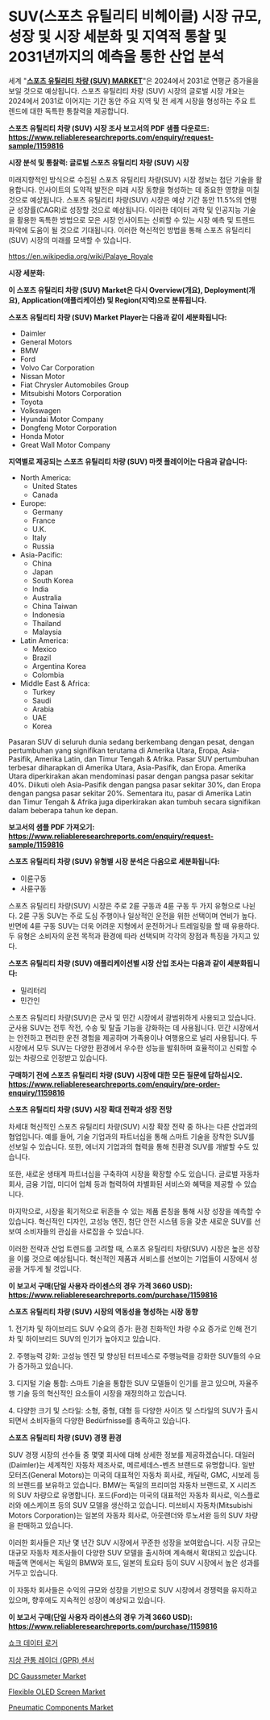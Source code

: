 <p><h1>SUV(스포츠 유틸리티 비헤이클) 시장 규모, 성장 및 시장 세분화 및 지역적 통찰 및 2031년까지의 예측을 통한 산업 분석</h1></p><p>세계 "<strong><a href="https://www.reliableresearchreports.com/global-sport-utility-vehicles-market-in-global-r1159816">스포츠 유틸리티 차량 (SUV) MARKET</a></strong>"은 2024에서 2031로 연평균 증가율을 보일 것으로 예상됩니다. 스포츠 유틸리티 차량 (SUV) 시장의 글로벌 시장 개요는 2024에서 2031로 이어지는 기간 동안 주요 지역 및 전 세계 시장을 형성하는 주요 트렌드에 대한 독특한 통찰력을 제공합니다.</p>
<p><strong>스포츠 유틸리티 차량 (SUV) 시장 조사 보고서의 PDF 샘플 다운로드: <a href="https://www.reliableresearchreports.com/enquiry/request-sample/1159816">https://www.reliableresearchreports.com/enquiry/request-sample/1159816</a></strong></p>
<p><strong>시장 분석 및 통찰력: 글로벌 스포츠 유틸리티 차량 (SUV) 시장</strong></p>
<p><p>미래지향적인 방식으로 수집된 스포츠 유틸리티 차량(SUV) 시장 정보는 첨단 기술을 활용합니다. 인사이트의 도약적 발전은 미래 시장 동향을 형성하는 데 중요한 영향을 미칠 것으로 예상됩니다. 스포츠 유틸리티 차량(SUV) 시장은 예상 기간 동안 11.5%의 연평균 성장률(CAGR)로 성장할 것으로 예상됩니다. 이러한 데이터 과학 및 인공지능 기술을 활용한 독특한 방법으로 모은 시장 인사이트는 신뢰할 수 있는 시장 예측 및 트렌드 파악에 도움이 될 것으로 기대됩니다. 이러한 혁신적인 방법을 통해 스포츠 유틸리티(SUV) 시장의 미래를 모색할 수 있습니다.</p></p>
<p><a href="%7CAUTHORITHY_DOMAIN_URL%7C">https://en.wikipedia.org/wiki/Palaye_Royale</a></p>
<p><strong>시장 세분화:</strong></p>
<p><strong>이 스포츠 유틸리티 차량 (SUV) Market은 다시 Overview(개요), Deployment(개요), Application(애플리케이션) 및 Region(지역)으로 분류됩니다.</strong></p>
<p><strong>스포츠 유틸리티 차량 (SUV) Market Player는 다음과 같이 세분화됩니다:</strong></p>
<p><ul><li>Daimler</li><li>General Motors</li><li>BMW</li><li>Ford</li><li>Volvo Car Corporation</li><li>Nissan Motor</li><li>Fiat Chrysler Automobiles Group</li><li>Mitsubishi Motors Corporation</li><li>Toyota</li><li>Volkswagen</li><li>Hyundai Motor Company</li><li>Dongfeng Motor Corporation</li><li>Honda Motor</li><li>Great Wall Motor Company</li></ul></p>
<p><strong>지역별로 제공되는 스포츠 유틸리티 차량 (SUV) 마켓 플레이어는 다음과 같습니다:</strong></p>
<p><ul>
    <li>
        North America:
        <ul>
            <li>United States</li>
            <li>Canada</li>
        </ul>
    </li>
    <li>
        Europe:
        <ul>
            <li>Germany</li>
            <li>France</li>
            <li>U.K.</li>
            <li>Italy</li>
            <li>Russia</li>
        </ul>
    </li>
    <li>
        Asia-Pacific:
        <ul>
            <li>China</li>
            <li>Japan</li>
            <li>South Korea</li>
            <li>India</li>
            <li>Australia</li>
            <li>China Taiwan</li>
            <li>Indonesia</li>
            <li>Thailand</li>
            <li>Malaysia</li>
        </ul>
    </li>
    <li>
        Latin America:
        <ul>
            <li>Mexico</li>
            <li>Brazil</li>
            <li>Argentina Korea</li>
            <li>Colombia</li>
        </ul>
    </li>
    <li>
        Middle East & Africa:
        <ul>
            <li>Turkey</li>
            <li>Saudi</li>
            <li>Arabia</li>
            <li>UAE</li>
            <li>Korea</li>
        </ul>
    </li>
    </ul></p>
<p><p>Pasaran SUV di seluruh dunia sedang berkembang dengan pesat, dengan pertumbuhan yang signifikan terutama di Amerika Utara, Eropa, Asia-Pasifik, Amerika Latin, dan Timur Tengah & Afrika. Pasar SUV pertumbuhan terbesar diharapkan di Amerika Utara, Asia-Pasifik, dan Eropa. Amerika Utara diperkirakan akan mendominasi pasar dengan pangsa pasar sekitar 40%. Diikuti oleh Asia-Pasifik dengan pangsa pasar sekitar 30%, dan Eropa dengan pangsa pasar sekitar 20%. Sementara itu, pasar di Amerika Latin dan Timur Tengah & Afrika juga diperkirakan akan tumbuh secara signifikan dalam beberapa tahun ke depan.</p></p>
<p><strong>보고서의 샘플 PDF 가져오기: <a href="https://www.reliableresearchreports.com/enquiry/request-sample/1159816">https://www.reliableresearchreports.com/enquiry/request-sample/1159816</a></strong></p>
<p><strong>스포츠 유틸리티 차량 (SUV) 유형별 시장 분석은 다음으로 세분화됩니다:</strong></p>
<p><ul><li>이륜구동</li><li>사륜구동</li></ul></p>
<p><p>스포츠 유틸리티 차량(SUV) 시장은 주로 2륜 구동과 4륜 구동 두 가지 유형으로 나뉜다. 2륜 구동 SUV는 주로 도심 주행이나 일상적인 운전을 위한 선택이며 연비가 높다. 반면에 4륜 구동 SUV는 더욱 어려운 지형에서 운전하거나 트레일링을 할 때 유용하다. 두 유형은 소비자의 운전 목적과 환경에 따라 선택되며 각각의 장점과 특징을 가지고 있다.</p></p>
<p><strong>스포츠 유틸리티 차량 (SUV) 애플리케이션별 시장 산업 조사는 다음과 같이 세분화됩니다:</strong></p>
<p><ul><li>밀리터리</li><li>민간인</li></ul></p>
<p><p>스포츠 유틸리티 차량(SUV)은 군사 및 민간 시장에서 광범위하게 사용되고 있습니다. 군사용 SUV는 전투 작전, 수송 및 탈출 기능을 강화하는 데 사용됩니다. 민간 시장에서는 안전하고 편리한 운전 경험을 제공하며 가족용이나 여행용으로 널리 사용됩니다. 두 시장에서 모두 SUV는 다양한 환경에서 우수한 성능을 발휘하며 효율적이고 신뢰할 수 있는 차량으로 인정받고 있습니다.</p></p>
<p><strong>구매하기 전에 스포츠 유틸리티 차량 (SUV) 시장에 대한 모든 질문에 답하십시오. <a href="https://www.reliableresearchreports.com/enquiry/pre-order-enquiry/1159816">https://www.reliableresearchreports.com/enquiry/pre-order-enquiry/1159816</a></strong></p>
<p><strong>스포츠 유틸리티 차량 (SUV) 시장 확대 전략과 성장 전망</strong></p>
<p><p>차세대 혁신적인 스포츠 유틸리티 차량(SUV) 시장 확장 전략 중 하나는 다른 산업과의 협업입니다. 예를 들어, 기술 기업과의 파트너십을 통해 스마트 기술을 장착한 SUV를 선보일 수 있습니다. 또한, 에너지 기업과의 협력을 통해 친환경 SUV를 개발할 수도 있습니다. </p><p>또한, 새로운 생태계 파트너십을 구축하여 시장을 확장할 수도 있습니다. 글로벌 자동차 회사, 금융 기업, 미디어 업체 등과 협력하여 차별화된 서비스와 혜택을 제공할 수 있습니다.</p><p>마지막으로, 시장을 획기적으로 뒤흔들 수 있는 제품 론칭을 통해 시장 성장을 예측할 수 있습니다. 혁신적인 디자인, 고성능 엔진, 첨단 안전 시스템 등을 갖춘 새로운 SUV를 선보여 소비자들의 관심을 사로잡을 수 있습니다.</p><p>이러한 전략과 산업 트렌드를 고려할 때, 스포츠 유틸리티 차량(SUV) 시장은 높은 성장을 이룰 것으로 예상됩니다. 혁신적인 제품과 서비스를 선보이는 기업들이 시장에서 성공을 거두게 될 것입니다.</p></p>
<p><strong>이 보고서 구매(단일 사용자 라이센스의 경우 가격 3660 USD): <a href="https://www.reliableresearchreports.com/purchase/1159816">https://www.reliableresearchreports.com/purchase/1159816</a></strong></p>
<p><strong>스포츠 유틸리티 차량 (SUV) 시장의 역동성을 형성하는 시장 동향</strong></p>
<p><p>1. 전기차 및 하이브리드 SUV 수요의 증가: 환경 친화적인 차량 수요 증가로 인해 전기차 및 하이브리드 SUV의 인기가 높아지고 있습니다.</p><p>2. 주행능력 강화: 고성능 엔진 및 향상된 터프네스로 주행능력을 강화한 SUV들의 수요가 증가하고 있습니다.</p><p>3. 디지털 기술 통합: 스마트 기술을 통합한 SUV 모델들이 인기를 끌고 있으며, 자율주행 기술 등의 혁신적인 요소들이 시장을 재정의하고 있습니다.</p><p>4. 다양한 크기 및 스타일: 소형, 중형, 대형 등 다양한 사이즈 및 스타일의 SUV가 출시되면서 소비자들의 다양한 Bedürfnisse를 충족하고 있습니다.</p></p>
<p><strong>스포츠 유틸리티 차량 (SUV) 경쟁 환경</strong></p>
<p><p>SUV 경쟁 시장의 선수들 중 몇몇 회사에 대해 상세한 정보를 제공하겠습니다. 대일러(Daimler)는 세계적인 자동차 제조사로, 메르세데스-벤츠 브랜드로 유명합니다. 일반 모터즈(General Motors)는 미국의 대표적인 자동차 회사로, 캐딜락, GMC, 시보레 등의 브랜드를 보유하고 있습니다. BMW는 독일의 프리미엄 자동차 브랜드로, X 시리즈의 SUV 차량으로 유명합니다. 포드(Ford)는 미국의 대표적인 자동차 회사로, 익스플로러와 에스케이프 등의 SUV 모델을 생산하고 있습니다. 미쓰비시 자동차(Mitsubishi Motors Corporation)는 일본의 자동차 회사로, 아웃랜더와 루노서완 등의 SUV 차량을 판매하고 있습니다.</p><p>이러한 회사들은 지난 몇 년간 SUV 시장에서 꾸준한 성장을 보여왔습니다. 시장 규모는 대규모 자동차 제조사들이 다양한 SUV 모델을 출시하며 계속해서 확대되고 있습니다. 매출액 면에서는 독일의 BMW와 포드, 일본의 토요타 등이 SUV 시장에서 높은 성과를 거두고 있습니다.</p><p>이 자동차 회사들은 수익의 규모와 성장을 기반으로 SUV 시장에서 경쟁력을 유지하고 있으며, 향후에도 지속적인 성장이 예상되고 있습니다.</p></p>
<p><strong>이 보고서 구매(단일 사용자 라이센스의 경우 가격 3660 USD): <a href="https://www.reliableresearchreports.com/purchase/1159816">https://www.reliableresearchreports.com/purchase/1159816</a></strong></p>
<p><p><a href="https://medium.com/@conradkirrlin76575/%EC%B6%A9%EA%B2%A9-%EB%8D%B0%EC%9D%B4%ED%84%B0-%EB%A1%9C%EA%B1%B0-%EC%8B%9C%EC%9E%A5-%EA%B7%9C%EB%AA%A8-%EC%84%B1%EC%9E%A5-%ED%8A%B8%EB%A0%8C%EB%93%9C-%ED%86%B5%EA%B3%84-%EB%B0%8F-%EC%98%88%EC%B8%A1-2024-2031-3b3342a82708">쇼크 데이터 로거</a></p><p><a href="https://github.com/Nicolasrown5/Market-Research-Report-List-2/blob/main/690849484971.md">지상 관통 레이더 (GPR) 센서</a></p><p><a href="https://medium.com/@luke.wilson7856/dc-gaussmeter-market-growth-outlook-from-2024-to-2031-and-it-is-projecting-at-8-1-fc008835df0a">DC Gaussmeter Market</a></p><p><a href="https://www.linkedin.com/pulse/flexible-oled-screen-market-size-growing-cagr-780-report-covers-vnppf?trackingId=Mg1Kp0QyT8CY%2FZ7mCnvkiw%3D%3D">Flexible OLED Screen Market</a></p><p><a href="https://medium.com/@sally.slat78543/pneumatic-components-market-a-global-and-regional-analysis-focus-on-region-country-level-d4128eb1a3dc">Pneumatic Components Market</a></p></p>